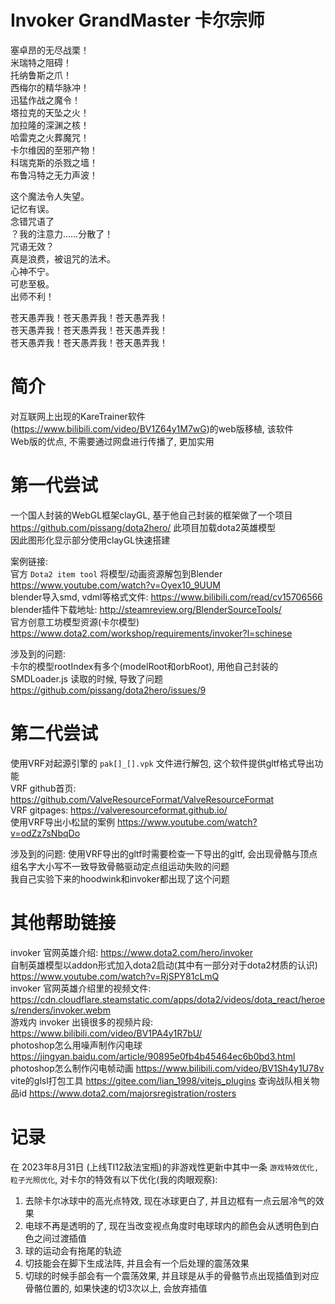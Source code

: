 # Invoker GrandMaster 卡尔宗师

塞卓昂的无尽战栗！  
米瑞特之阻碍！  
托纳鲁斯之爪！  
西梅尔的精华脉冲！  
迅猛作战之魔令！  
塔拉克的天坠之火！  
加拉隆的深渊之核！  
哈雷克之火葬魔咒！  
卡尔维因的至邪产物！  
科瑞克斯的杀戮之墙！  
布鲁冯特之无力声波！  

这个魔法令人失望。  
记忆有误。  
念错咒语了  
？我的注意力……分散了！  
咒语无效？  
真是浪费，被诅咒的法术。  
心神不宁。  
可悲至极。  
出师不利！  

苍天愚弄我！苍天愚弄我！苍天愚弄我！  
苍天愚弄我！苍天愚弄我！苍天愚弄我！  
苍天愚弄我！苍天愚弄我！苍天愚弄我！  

# 简介
对互联网上出现的KareTrainer软件(https://www.bilibili.com/video/BV1Z64y1M7wG)的web版移植, 该软件  
Web版的优点, 不需要通过网盘进行传播了, 更加实用

# 第一代尝试  
一个国人封装的WebGL框架clayGL, 基于他自己封装的框架做了一个项目 https://github.com/pissang/dota2hero/ 此项目加载dota2英雄模型  
因此图形化显示部分使用clayGL快速搭建  

案例链接:  
官方 `Dota2 item tool` 将模型/动画资源解包到Blender https://www.youtube.com/watch?v=Oyex10_9UUM  
blender导入smd, vdml等格式文件: https://www.bilibili.com/read/cv15706566  
blender插件下载地址: http://steamreview.org/BlenderSourceTools/  
官方创意工坊模型资源(卡尔模型) https://www.dota2.com/workshop/requirements/invoker?l=schinese  

涉及到的问题:  
卡尔的模型rootIndex有多个(modelRoot和orbRoot), 用他自己封装的 SMDLoader.js 读取的时候, 导致了问题 https://github.com/pissang/dota2hero/issues/9  

# 第二代尝试
使用VRF对起源引擎的 `pak[]_[].vpk` 文件进行解包, 这个软件提供gltf格式导出功能  
VRF github首页: https://github.com/ValveResourceFormat/ValveResourceFormat  
VRF gitpages: https://valveresourceformat.github.io/  
使用VRF导出小松鼠的案例 https://www.youtube.com/watch?v=odZz7sNbqDo  

涉及到的问题: 
使用VRF导出的gltf时需要检查一下导出的gltf, 会出现骨骼与顶点组名字大小写不一致导致骨骼驱动定点组运动失败的问题  
我自己实验下来的hoodwink和invoker都出现了这个问题    

# 其他帮助链接
invoker 官网英雄介绍: https://www.dota2.com/hero/invoker  
自制英雄模型以addon形式加入dota2启动(其中有一部分对于dota2材质的认识) https://www.youtube.com/watch?v=RjSPY81cLmQ  
invoker 官网英雄介绍里的视频文件: https://cdn.cloudflare.steamstatic.com/apps/dota2/videos/dota_react/heroes/renders/invoker.webm  
游戏内 invoker 出镜很多的视频片段: https://www.bilibili.com/video/BV1PA4y1R7bU/  
photoshop怎么用噪声制作闪电球 https://jingyan.baidu.com/article/90895e0fb4b45464ec6b0bd3.html
photoshop怎么制作闪电帧动画 https://www.bilibili.com/video/BV1Sh4y1U78v
vite的glsl打包工具 https://gitee.com/lian_1998/vitejs_plugins
查询战队相关物品id https://www.dota2.com/majorsregistration/rosters

# 记录
在 2023年8月31日 (上线TI12敌法宝瓶)的非游戏性更新中其中一条 `游戏特效优化, 粒子光照优化`, 对卡尔的特效有以下优化(我的肉眼观察):
1. 去除卡尔冰球中的高光点特效, 现在冰球更白了, 并且边框有一点云层冷气的效果
2. 电球不再是透明的了, 现在当改变视点角度时电球球内的颜色会从透明色到白色之间过渡插值
3. 球的运动会有拖尾的轨迹
4. 切技能会在脚下生成法阵, 并且会有一个后处理的震荡效果
5. 切球的时候手部会有一个震荡效果, 并且球是从手的骨骼节点出现插值到对应骨骼位置的, 如果快速的切3次以上, 会放弃插值